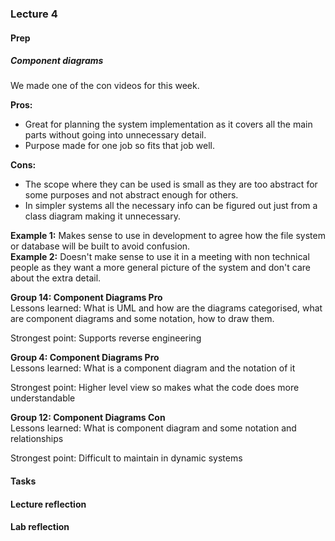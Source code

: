 ### Lecture 4
#### Prep
##### Component diagrams
We made one of the con videos for this week. <br>

**Pros:**
* Great for planning the system implementation as it covers all the main parts without going into unnecessary detail.
* Purpose made for one job so fits that job well.<br>

**Cons:**
* The scope where they can be used is small as they are too abstract for some purposes and not abstract enough for others.
* In simpler systems all the necessary info can be figured out just from a class diagram making it unnecessary. <br>

**Example 1:** Makes sense to use in development to agree how the file system or database will be built to avoid confusion. <br>
**Example 2:** Doesn't make sense to use it in a meeting with non technical people as they want a more general picture of the system and don't care about the extra detail. <br>

**Group 14: Component Diagrams Pro** <br>
Lessons learned: What is UML and how are the diagrams categorised, what are component diagrams and some notation, how to draw them. <br>

Strongest point: Supports reverse engineering

**Group 4: Component Diagrams Pro** <br>
Lessons learned: What is a component diagram and the notation of it <br>

Strongest point: Higher level view so makes what the code does more understandable

**Group 12: Component Diagrams Con** <br>
Lessons learned: What is component diagram and some notation and relationships<br>

Strongest point: Difficult to maintain in dynamic systems


#### Tasks


#### Lecture reflection


#### Lab reflection